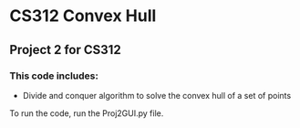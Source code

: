 # CS312 Convex Hull

## Project 2 for CS312

### This code includes:
<ul>
        <li>Divide and conquer algorithm to solve the convex hull of a set of points</li>
</ul>

To run the code, run the Proj2GUI.py file. <br>
